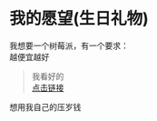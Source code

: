 # 我的愿望(生日礼物)
我想要一个树莓派，有一个要求：  
越便宜越好  
> 我看好的  
> [点击链接](https://i-item.jd.com/10048917559609.html#crumb-wrap)  
  
想用我自己的压岁钱  
